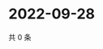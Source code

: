 # 2022-09-28

共 0 条

<!-- BEGIN WEIBO -->
<!-- 最后更新时间 Wed Sep 28 2022 09:54:18 GMT+0800 (China Standard Time) -->

<!-- END WEIBO -->
